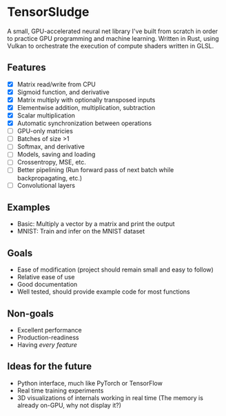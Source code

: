 # TensorSludge
A small, GPU-accelerated neural net library I've built from scratch in order to practice GPU programming and machine learning. Written in Rust, using Vulkan to orchestrate the execution of compute shaders written in GLSL.

## Features
- [X] Matrix read/write from CPU
- [X] Sigmoid function, and derivative
- [X] Matrix multiply with optionally transposed inputs
- [X] Elementwise addition, multiplication, subtraction
- [X] Scalar multiplication
- [X] Automatic synchronization between operations
- [ ] GPU-only matricies
- [ ] Batches of size >1
- [ ] Softmax, and derivative
- [ ] Models, saving and loading
- [ ] Crossentropy, MSE, etc.
- [ ] Better pipelining (Run forward pass of next batch while backpropagating, etc.)
- [ ] Convolutional layers

## Examples
* Basic: Multiply a vector by a matrix and print the output
* MNIST: Train and infer on the MNIST dataset

## Goals
* Ease of modification (project should remain small and easy to follow)
* Relative ease of use
* Good documentation
* Well tested, should provide example code for most functions

## Non-goals
* Excellent performance
* Production-readiness
* Having _every feature_

## Ideas for the future
* Python interface, much like PyTorch or TensorFlow
* Real time training experiments
* 3D visualizations of internals working in real time (The memory is already on-GPU, why not display it?)
